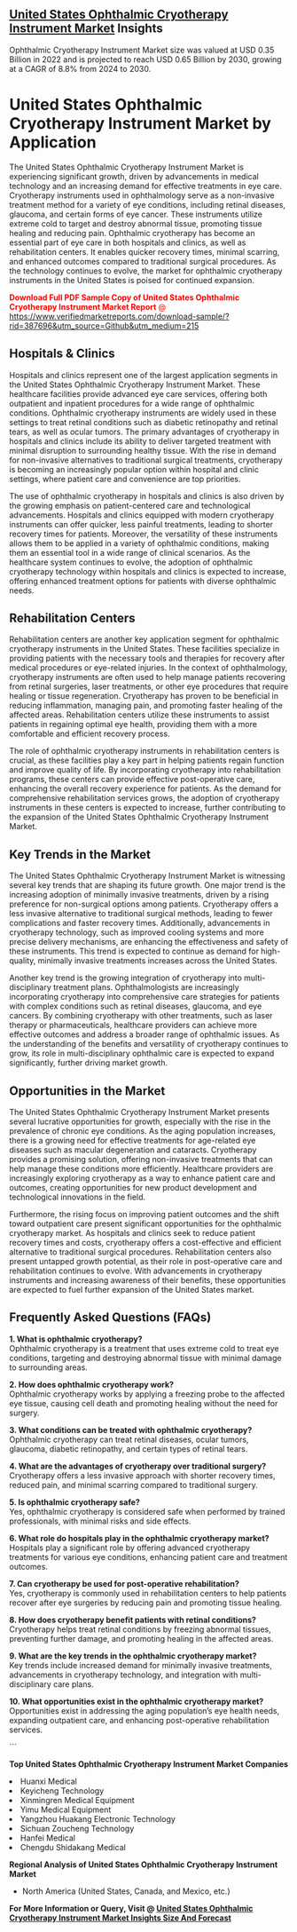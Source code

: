 <h2><a href="https://www.verifiedmarketreports.com/download-sample/?rid=387696&amp;utm_source=Github&amp;utm_medium=215" target="_blank">United States Ophthalmic Cryotherapy Instrument Market</a> Insights</h2><p>Ophthalmic Cryotherapy Instrument Market size was valued at USD 0.35 Billion in 2022 and is projected to reach USD 0.65 Billion by 2030, growing at a CAGR of 8.8% from 2024 to 2030.</p><p> <h1>United States Ophthalmic Cryotherapy Instrument Market by Application</h1> <p>The United States Ophthalmic Cryotherapy Instrument Market is experiencing significant growth, driven by advancements in medical technology and an increasing demand for effective treatments in eye care. Cryotherapy instruments used in ophthalmology serve as a non-invasive treatment method for a variety of eye conditions, including retinal diseases, glaucoma, and certain forms of eye cancer. These instruments utilize extreme cold to target and destroy abnormal tissue, promoting tissue healing and reducing pain. Ophthalmic cryotherapy has become an essential part of eye care in both hospitals and clinics, as well as rehabilitation centers. It enables quicker recovery times, minimal scarring, and enhanced outcomes compared to traditional surgical procedures. As the technology continues to evolve, the market for ophthalmic cryotherapy instruments in the United States is poised for continued expansion. <p><span class=""><span style="color: #ff0000;"><strong>Download Full PDF Sample Copy of United States Ophthalmic Cryotherapy Instrument Market Report</strong> @ </span><a href="https://www.verifiedmarketreports.com/download-sample/?rid=387696&amp;utm_source=Github&amp;utm_medium=215" target="_blank">https://www.verifiedmarketreports.com/download-sample/?rid=387696&amp;utm_source=Github&amp;utm_medium=215</a></span></p></p> <h2>Hospitals & Clinics</h2> <p>Hospitals and clinics represent one of the largest application segments in the United States Ophthalmic Cryotherapy Instrument Market. These healthcare facilities provide advanced eye care services, offering both outpatient and inpatient procedures for a wide range of ophthalmic conditions. Ophthalmic cryotherapy instruments are widely used in these settings to treat retinal conditions such as diabetic retinopathy and retinal tears, as well as ocular tumors. The primary advantages of cryotherapy in hospitals and clinics include its ability to deliver targeted treatment with minimal disruption to surrounding healthy tissue. With the rise in demand for non-invasive alternatives to traditional surgical treatments, cryotherapy is becoming an increasingly popular option within hospital and clinic settings, where patient care and convenience are top priorities.</p> <p>The use of ophthalmic cryotherapy in hospitals and clinics is also driven by the growing emphasis on patient-centered care and technological advancements. Hospitals and clinics equipped with modern cryotherapy instruments can offer quicker, less painful treatments, leading to shorter recovery times for patients. Moreover, the versatility of these instruments allows them to be applied in a variety of ophthalmic conditions, making them an essential tool in a wide range of clinical scenarios. As the healthcare system continues to evolve, the adoption of ophthalmic cryotherapy technology within hospitals and clinics is expected to increase, offering enhanced treatment options for patients with diverse ophthalmic needs.</p> <h2>Rehabilitation Centers</h2> <p>Rehabilitation centers are another key application segment for ophthalmic cryotherapy instruments in the United States. These facilities specialize in providing patients with the necessary tools and therapies for recovery after medical procedures or eye-related injuries. In the context of ophthalmology, cryotherapy instruments are often used to help manage patients recovering from retinal surgeries, laser treatments, or other eye procedures that require healing or tissue regeneration. Cryotherapy has proven to be beneficial in reducing inflammation, managing pain, and promoting faster healing of the affected areas. Rehabilitation centers utilize these instruments to assist patients in regaining optimal eye health, providing them with a more comfortable and efficient recovery process.</p> <p>The role of ophthalmic cryotherapy instruments in rehabilitation centers is crucial, as these facilities play a key part in helping patients regain function and improve quality of life. By incorporating cryotherapy into rehabilitation programs, these centers can provide effective post-operative care, enhancing the overall recovery experience for patients. As the demand for comprehensive rehabilitation services grows, the adoption of cryotherapy instruments in these centers is expected to increase, further contributing to the expansion of the United States Ophthalmic Cryotherapy Instrument Market.</p> <h2>Key Trends in the Market</h2> <p>The United States Ophthalmic Cryotherapy Instrument Market is witnessing several key trends that are shaping its future growth. One major trend is the increasing adoption of minimally invasive treatments, driven by a rising preference for non-surgical options among patients. Cryotherapy offers a less invasive alternative to traditional surgical methods, leading to fewer complications and faster recovery times. Additionally, advancements in cryotherapy technology, such as improved cooling systems and more precise delivery mechanisms, are enhancing the effectiveness and safety of these instruments. This trend is expected to continue as demand for high-quality, minimally invasive treatments increases across the United States.</p> <p>Another key trend is the growing integration of cryotherapy into multi-disciplinary treatment plans. Ophthalmologists are increasingly incorporating cryotherapy into comprehensive care strategies for patients with complex conditions such as retinal diseases, glaucoma, and eye cancers. By combining cryotherapy with other treatments, such as laser therapy or pharmaceuticals, healthcare providers can achieve more effective outcomes and address a broader range of ophthalmic issues. As the understanding of the benefits and versatility of cryotherapy continues to grow, its role in multi-disciplinary ophthalmic care is expected to expand significantly, further driving market growth.</p> <h2>Opportunities in the Market</h2> <p>The United States Ophthalmic Cryotherapy Instrument Market presents several lucrative opportunities for growth, especially with the rise in the prevalence of chronic eye conditions. As the aging population increases, there is a growing need for effective treatments for age-related eye diseases such as macular degeneration and cataracts. Cryotherapy provides a promising solution, offering non-invasive treatments that can help manage these conditions more efficiently. Healthcare providers are increasingly exploring cryotherapy as a way to enhance patient care and outcomes, creating opportunities for new product development and technological innovations in the field.</p> <p>Furthermore, the rising focus on improving patient outcomes and the shift toward outpatient care present significant opportunities for the ophthalmic cryotherapy market. As hospitals and clinics seek to reduce patient recovery times and costs, cryotherapy offers a cost-effective and efficient alternative to traditional surgical procedures. Rehabilitation centers also present untapped growth potential, as their role in post-operative care and rehabilitation continues to evolve. With advancements in cryotherapy instruments and increasing awareness of their benefits, these opportunities are expected to fuel further expansion of the United States market.</p> <h2>Frequently Asked Questions (FAQs)</h2> <p><strong>1. What is ophthalmic cryotherapy?</strong><br> Ophthalmic cryotherapy is a treatment that uses extreme cold to treat eye conditions, targeting and destroying abnormal tissue with minimal damage to surrounding areas.</p> <p><strong>2. How does ophthalmic cryotherapy work?</strong><br> Ophthalmic cryotherapy works by applying a freezing probe to the affected eye tissue, causing cell death and promoting healing without the need for surgery.</p> <p><strong>3. What conditions can be treated with ophthalmic cryotherapy?</strong><br> Ophthalmic cryotherapy can treat retinal diseases, ocular tumors, glaucoma, diabetic retinopathy, and certain types of retinal tears.</p> <p><strong>4. What are the advantages of cryotherapy over traditional surgery?</strong><br> Cryotherapy offers a less invasive approach with shorter recovery times, reduced pain, and minimal scarring compared to traditional surgery.</p> <p><strong>5. Is ophthalmic cryotherapy safe?</strong><br> Yes, ophthalmic cryotherapy is considered safe when performed by trained professionals, with minimal risks and side effects.</p> <p><strong>6. What role do hospitals play in the ophthalmic cryotherapy market?</strong><br> Hospitals play a significant role by offering advanced cryotherapy treatments for various eye conditions, enhancing patient care and treatment outcomes.</p> <p><strong>7. Can cryotherapy be used for post-operative rehabilitation?</strong><br> Yes, cryotherapy is commonly used in rehabilitation centers to help patients recover after eye surgeries by reducing pain and promoting tissue healing.</p> <p><strong>8. How does cryotherapy benefit patients with retinal conditions?</strong><br> Cryotherapy helps treat retinal conditions by freezing abnormal tissues, preventing further damage, and promoting healing in the affected areas.</p> <p><strong>9. What are the key trends in the ophthalmic cryotherapy market?</strong><br> Key trends include increased demand for minimally invasive treatments, advancements in cryotherapy technology, and integration with multi-disciplinary care plans.</p> <p><strong>10. What opportunities exist in the ophthalmic cryotherapy market?</strong><br> Opportunities exist in addressing the aging population’s eye health needs, expanding outpatient care, and enhancing post-operative rehabilitation services.</p> ```</p><p><strong>Top United States Ophthalmic Cryotherapy Instrument Market Companies</strong></p><div data-test-id=""><p><li>Huanxi Medical</li><li> Keyicheng Technology</li><li> Xinmingren Medical Equipment</li><li> Yimu Medical Equipment</li><li> Yangzhou Huakang Electronic Technology</li><li> Sichuan Zoucheng Technology</li><li> Hanfei Medical</li><li> Chengdu Shidakang Medical</li></p><div><strong>Regional Analysis of&nbsp;United States Ophthalmic Cryotherapy Instrument Market</strong></div><ul><li dir="ltr"><p dir="ltr">North America&nbsp;(United States, Canada, and Mexico, etc.)</p></li></ul><p><strong>For More Information or Query, Visit @&nbsp;</strong><strong><a href="https://www.verifiedmarketreports.com/product/ophthalmic-cryotherapy-instrument-market/?utm_source=Github&amp;utm_medium=215" target="_blank">United States Ophthalmic Cryotherapy Instrument Market Insights Size And Forecast</a></strong></p></div>
